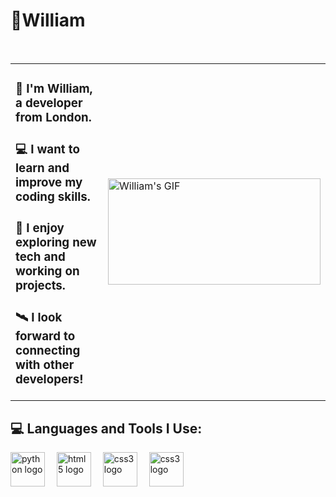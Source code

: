 

<h1 align="centre">🧗William</h1>
<br>

<table border="0" style="border-collapse: collapse; border: none;">
  <tr>
    <td style="border: none;">
    <h3>🥷 I'm William, a developer from London.</h3>
    <h3>💻 I want to learn and improve my coding skills.</h3>
    <h3>🚀 I enjoy exploring new tech and working on projects.</h3>
    <h3>🛰 I look forward to connecting with other developers!</h3>
    </td>
    <td style="border= "none;">
      <img width="340" height="170" src="https://media1.tenor.com/m/5IW2P62ENCAAAAAd/sharingan-naruto.gif" alt="William's GIF" />
    </td>
  </tr>
</table>


## 💻 Languages and Tools I Use:


<div align="left">
  <img src="https://cdn.jsdelivr.net/gh/devicons/devicon/icons/python/python-original.svg" height="55" alt="python logo"  />
  <img width="11" />
  <img src="https://cdn.jsdelivr.net/gh/devicons/devicon/icons/html5/html5-original.svg" height="55" alt="html5 logo"  />
  <img width="11" />
  <img src="https://cdn.jsdelivr.net/gh/devicons/devicon/icons/css3/css3-original.svg" height="55" alt="css3 logo"  />
  <img width="11" />
  <img src="https://custom-images.strikinglycdn.com/res/hrscywv4p/image/upload/c_limit,fl_lossy,h_9000,w_1200,f_auto,q_auto/12653425/mkMrNAtqyb2cOskfKcITq3WMq8U3t7eDo.png" height="55" alt="css3 logo"  />
</div>
 
</div>

















